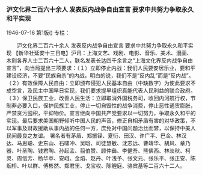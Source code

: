 ### 沪文化界二百六十余人  发表反内战争自由宣言  要求中共努力争取永久和平实现

1946-07-16
第1版()
专栏：

　　沪文化界二百六十余人
    发表反内战争自由宣言
    要求中共努力争取永久和平实现
    【新华社延安十三日电】沪讯：上海文艺、戏剧、电影、音乐、美术、漫画、木刻各界人士二百六十二人，联名发表长达四千余言之“上海文化界反内战争自由宣言”，向当局提出三项要求：（１）立即停止内战：我们人民要安居乐业，要和平建设经济，不要“民族自杀”的内战，明白的说，我们不是“反内乱”而是“反内战”。（２）有效保障人民自由：立即颁布侵犯人民基本自由（中缺数字）为使此要求不成空言，及民主中国早日实现，我们要求提早组织真能代表人民利益的联合政府。（３）保卫民族工业，改善人民生活：立即取消外国税务司，收回内河航行权，节制非必要入口，保护民族工业，停止一切自毁性的战争消费，停止恶性通货膨胀，严禁贪污囤积，平抑物价。宣言继向中国共产党要求以一切努力，争取永久和平的实现。最后要求美国朝野倾听中国人民的声音，修正自相矛盾有害的对华政策，不以军事及财政援助从事内战的任何一方，庶免对中国问题治丝而棼，以保持中美人民间最良之友谊。
    署名者有茅盾、郑振铎、夏衍、田汉、许广平、巴金、林汉达、马思聪、史东山、石啸冲、吴晗、司徒慧敏、沈志远、曹靖华、胡风、章乃器、叶圣陶、钱君陶、孙起孟、翦伯赞、顾仲彝、李健吾、熊佛西、林淡秋、柯灵、周信芳、杨华苹、安峨、金焰、赵丹、叶浅予、张文元、张乐平、张正安、陈烟桥、叶以群、傅彬然、郑君里、戈宝权、陈鲤庭、骆宾基等二百六十二人。
